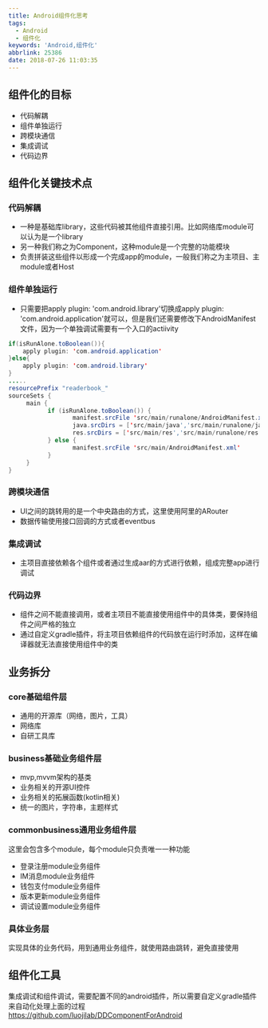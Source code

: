 ```yaml
---
title: Android组件化思考
tags:
  - Android
  - 组件化
keywords: 'Android,组件化'
abbrlink: 25386
date: 2018-07-26 11:03:35
---
```

## 组件化的目标
- 代码解耦
- 组件单独运行
- 跨模块通信
- 集成调试
- 代码边界

## 组件化关键技术点
### 代码解耦
- 一种是基础库library，这些代码被其他组件直接引用。比如网络库module可以认为是一个library
- 另一种我们称之为Component，这种module是一个完整的功能模块
- 负责拼装这些组件以形成一个完成app的module，一般我们称之为主项目、主module或者Host

### 组件单独运行
- 只需要把apply plugin: 'com.android.library'切换成apply plugin: 'com.android.application'就可以，但是我们还需要修改下AndroidManifest文件，因为一个单独调试需要有一个入口的actiivity
```java
if(isRunAlone.toBoolean()){
    apply plugin: 'com.android.application'
}else{
    apply plugin: 'com.android.library'
}
.....
resourcePrefix "readerbook_"
sourceSets {
     main {
           if (isRunAlone.toBoolean()) {
                  manifest.srcFile 'src/main/runalone/AndroidManifest.xml'
                  java.srcDirs = ['src/main/java','src/main/runalone/java']
                  res.srcDirs = ['src/main/res','src/main/runalone/res']
           } else {
                  manifest.srcFile 'src/main/AndroidManifest.xml'
           }
     }
}
```
<!-- more -->
### 跨模块通信
- UI之间的跳转用的是一个中央路由的方式，这里使用阿里的ARouter
- 数据传输使用接口回调的方式或者eventbus

### 集成调试
- 主项目直接依赖各个组件或者通过生成aar的方式进行依赖，组成完整app进行调试

### 代码边界
- 组件之间不能直接调用，或者主项目不能直接使用组件中的具体类，要保持组件之间严格的独立
- 通过自定义gradle插件，将主项目依赖组件的代码放在运行时添加，这样在编译器就无法直接使用组件中的类

## 业务拆分
### core基础组件层
- 通用的开源库（网络，图片，工具）
- 网络库
- 自研工具库

### business基础业务组件层
- mvp,mvvm架构的基类
- 业务相关的开源UI控件
- 业务相关的拓展函数(kotlin相关)
- 统一的图片，字符串，主题样式

### commonbusiness通用业务组件层
这里会包含多个module，每个module只负责唯一一种功能
- 登录注册module业务组件
- IM消息module业务组件
- 钱包支付module业务组件
- 版本更新module业务组件
- 调试设置module业务组件

### 具体业务层
实现具体的业务代码，用到通用业务组件，就使用路由跳转，避免直接使用

## 组件化工具
集成调试和组件调试，需要配置不同的android插件，所以需要自定义gradle插件来自动化处理上面的过程
https://github.com/luojilab/DDComponentForAndroid
